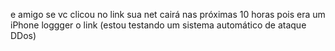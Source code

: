 e amigo se vc clicou no link sua net cairá nas próximas 
10 horas pois era um iPhone loggger o link 
(estou testando um sistema automático de ataque DDos)
